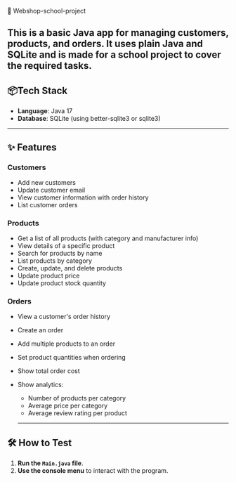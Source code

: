 🏪 Webshop-school-project

This is a basic Java app for managing customers, products, and orders. It uses plain Java and SQLite and is made for a school project to cover the required tasks.
---

## 📦Tech Stack

- **Language**: Java 17
- **Database**: SQLite (using better-sqlite3 or sqlite3)

---

## ✨ Features

### **Customers**
- Add new customers
- Update customer email
- View customer information with order history
- List customer orders

### **Products**
- Get a list of all products (with category and manufacturer info)
- View details of a specific product
- Search for products by name
- List products by category
- Create, update, and delete products
- Update product price
- Update product stock quantity

### **Orders**
- View a customer's order history
- Create an order
- Add multiple products to an order
- Set product quantities when ordering
- Show total order cost
- Show analytics:
  - Number of products per category
  - Average price per category
  - Average review rating per product
 
  ---

## 🛠 How to Test

1. **Run the `Main.java` file**.
2. **Use the console menu** to interact with the program.
